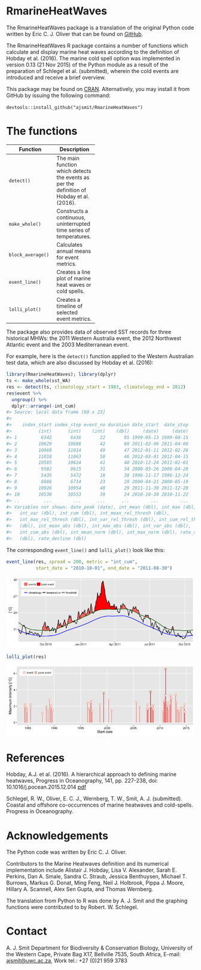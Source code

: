 <!-- README.md is generated from README.Rmd. Please edit that file -->
RmarineHeatWaves
================

The RmarineHeatWaves package is a translation of the original Python code written by Eric C. J. Oliver that can be found on [GitHub](https://github.com/ecjoliver/marineHeatWaves).

The RmarineHeatWaves R package contains a number of functions which calculate and display marine heat waves according to the definition of Hobday et al. (2016). The marine cold spell option was implemented in version 0.13 (21 Nov 2015) of the Python module as a result of the preparation of Schlegel et al. (submitted), wherein the cold events are introduced and receive a brief overview.

This package may be found on [CRAN](https://cran.r-project.org/web/packages/RmarineHeatWaves/index.html). Alternatively, you may install it from GitHub by issuing the following command:

`devtools::install_github("ajsmit/RmarineHeatWaves")`

The functions
=============

<table style="width:47%;">
<colgroup>
<col width="30%" />
<col width="16%" />
</colgroup>
<thead>
<tr class="header">
<th>Function</th>
<th>Description</th>
</tr>
</thead>
<tbody>
<tr class="odd">
<td><code>detect()</code></td>
<td>The main function which detects the events as per the definition of Hobday et al. (2016).</td>
</tr>
<tr class="even">
<td><code>make_whole()</code></td>
<td>Constructs a continuous, uninterrupted time series of temperatures.</td>
</tr>
<tr class="odd">
<td><code>block_average()</code></td>
<td>Calculates annual means for event metrics.</td>
</tr>
<tr class="even">
<td><code>event_line()</code></td>
<td>Creates a line plot of marine heat waves or cold spells.</td>
</tr>
<tr class="odd">
<td><code>lolli_plot()</code></td>
<td>Creates a timeline of selected event metrics.</td>
</tr>
</tbody>
</table>

The package also provides data of observed SST records for three historical MHWs: the 2011 Western Australia event, the 2012 Northwest Atlantic event and the 2003 Mediterranean event.

For example, here is the `detect()` function applied to the Western Australian test data, which are also discussed by Hobday et al. (2016):

``` r
library(RmarineHeatWaves); library(dplyr)
ts <- make_whole(sst_WA)
res <- detect(ts, climatology_start = 1983, climatology_end = 2012)
res$event %>% 
  ungroup() %>%
  dplyr::arrange(-int_cum)
#> Source: local data frame [60 x 23]
#> 
#>    index_start index_stop event_no duration date_start  date_stop
#>          (int)      (int)    (int)    (dbl)     (date)     (date)
#> 1         6342       6436       22       95 1999-05-13 1999-08-15
#> 2        10629      10688       42       60 2011-02-06 2011-04-06
#> 3        10968      11014       49       47 2012-01-11 2012-02-26
#> 4        11018      11063       50       46 2012-03-01 2012-04-15
#> 5        10585      10624       41       40 2010-12-24 2011-02-01
#> 6         9582       9615       31       34 2008-03-26 2008-04-28
#> 7         5435       5472       18       38 1996-11-17 1996-12-24
#> 8         6686       6714       23       29 2000-04-21 2000-05-19
#> 9        10926      10954       48       29 2011-11-30 2011-12-28
#> 10       10530      10553       39       24 2010-10-30 2010-11-22
#> ..         ...        ...      ...      ...        ...        ...
#> Variables not shown: date_peak (date), int_mean (dbl), int_max (dbl),
#>   int_var (dbl), int_cum (dbl), int_mean_rel_thresh (dbl),
#>   int_max_rel_thresh (dbl), int_var_rel_thresh (dbl), int_cum_rel_thresh
#>   (dbl), int_mean_abs (dbl), int_max_abs (dbl), int_var_abs (dbl),
#>   int_cum_abs (dbl), int_mean_norm (dbl), int_max_norm (dbl), rate_onset
#>   (dbl), rate_decline (dbl)
```

The corresponding `event_line()` and `lolli_plot()` look like this:

``` r
event_line(res, spread = 200, metric = "int_cum",
           start_date = "2010-10-01", end_date = "2011-08-30")
```

![](README-fig-example-1.png)

``` r
lolli_plot(res)
```

![](README-fig-example-2.png)

References
==========

Hobday, A.J. et al. (2016). A hierarchical approach to defining marine heatwaves, Progress in Oceanography, 141, pp. 227-238, doi: 10.1016/j.pocean.2015.12.014 [pdf](http://passage.phys.ocean.dal.ca/~olivere/docs/Hobdayetal_2016_PO_HierarchMHWDefn.pdf)

Schlegel, R. W., Oliver, E. C. J., Wernberg, T. W., Smit, A. J. (submitted). Coastal and offshore co-occurrences of marine heatwaves and cold-spells. Progress in Oceanography.

Acknowledgements
================

The Python code was written by Eric C. J. Oliver.

Contributors to the Marine Heatwaves definition and its numerical implementation include Alistair J. Hobday, Lisa V. Alexander, Sarah E. Perkins, Dan A. Smale, Sandra C. Straub, Jessica Benthuysen, Michael T. Burrows, Markus G. Donat, Ming Feng, Neil J. Holbrook, Pippa J. Moore, Hillary A. Scannell, Alex Sen Gupta, and Thomas Wernberg.

The translation from Python to R was done by A. J. Smit and the graphing functions were contributed to by Robert. W. Schlegel.

Contact
=======

A. J. Smit Department for Biodiversity & Conservation Biology, University of the Western Cape, Private Bag X17, Bellville 7535, South Africa, E-mail: <ajsmit@uwc.ac.za>, Work tel.: +27 (0)21 959 3783
